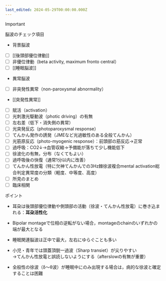 ```yaml
---
last_edited: 2024-05-29T00:00:00.000Z
---
```





> [!important]  
> 脳波のチェック項目
> - 背景脳波
> - [ ] [[後頭部優位律動]]
> - [ ] 非優位律動（beta activity, maximum fronto central）
> - [ ] [[睡眠脳波]]
> - 異常脳波
> - [ ] 非突発性異常（non-paroxysmal abnormality）
> -  [[突発性異常]]
> - [ ] 賦活（activation）
> - [ ] 光刺激光駆動波（photic driving）の有無
> - [ ] 左右差（低下・消失側の異常）
> - [ ] 光突発反応（photoparoxysmal response）
> - [ ] てんかん発作の誘発（JMEなど光過敏性のある全般てんかん）
> - [ ] 光筋原反応（photo-myogenic response）：前頭部の筋反応→正常
> - [ ] 過呼吸：CO2↓→血管収縮→予備能が落ちて少し機能低下
> - [ ] 徐波化の有無，分布（なくてもよい）
> - [ ] 過呼吸後の快復（通常1分以内に改善）
> - [ ] てんかん性放電（特に欠神てんかんでの3Hz棘徐波複合mental activation総合判定異常度の分類（軽度、中等度、高度）
> - [ ] 所見のまとめ
> - [ ] 臨床相関  


  

  

  

ポイント

- 耳朶は後頭部優位律動や側頭部の活動（徐波・てんかん性放電）に巻き込まれる：**耳朶活性化**
- Bipolar montageで位相の逆転がない場合，montageのchainのいずれかの端が最大となる
- 睡眠関連脳波は正中で最大，左右にゆらぐことも多い
- 小児・青年では頭蓋頂鋭一過波（Sharp transiet）が尖りやすい  
    →てんかん性放電と誤読しないようにする（afterslowの有無が重要）  
    
- 全般性の徐波（δ～θ波）が睡眠中にのみ出現する場合は，病的な徐波と確定することは困難
